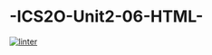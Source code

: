 # -ICS2O-Unit2-06-HTML-
 [![linter](https://github.com/dylan-stepa/-ics2o-unit2-06-html-/workflows/linter/badge.svg)](https://github.com/marketplace/actions/super-linter)
